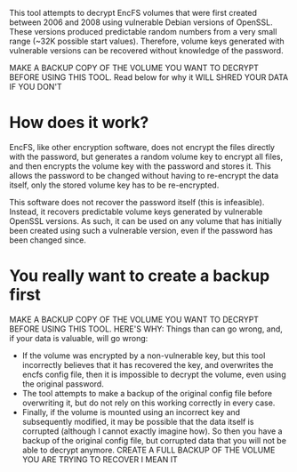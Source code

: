 This tool attempts to decrypt EncFS volumes that were first created between
2006 and 2008 using vulnerable Debian versions of OpenSSL. These versions
produced predictable random numbers from a very small range (~32K possible
start values). Therefore, volume keys generated with vulnerable versions can
be recovered without knowledge of the password.

MAKE A BACKUP COPY OF THE VOLUME YOU WANT TO DECRYPT BEFORE USING THIS TOOL.
Read below for why it WILL SHRED YOUR DATA IF YOU DON'T

# How does it work?

EncFS, like other encryption software, does not encrypt the files directly
with the password, but generates a random volume key to encrypt all files,
and then encrypts the volume key with the password and stores it. This
allows the password to be changed without having to re-encrypt the data
itself, only the stored volume key has to be re-encrypted.

This software does not recover the password itself (this is infeasible).
Instead, it recovers predictable volume keys generated by vulnerable OpenSSL
versions. As such, it can be used on any volume that has initially been
created using such a vulnerable version, even if the password has been
changed since.

# You really want to create a backup first

MAKE A BACKUP COPY OF THE VOLUME YOU WANT TO DECRYPT BEFORE USING THIS TOOL.
HERE'S WHY:
Things than can go wrong, and, if your data is valuable, will go wrong:
- If the volume was encrypted by a non-vulnerable key, but this tool
  incorrectly believes that it has recovered the key, and overwrites the
  encfs config file, then it is impossible to decrypt the volume, even using
  the original password.
- The tool attempts to make a backup of the original config file before
  overwriting it, but do not rely on this working correctly in every case.
- Finally, if the volume is mounted using an incorrect key and subsequently
  modified, it may be possible that the data itself is corrupted (although I
  cannot exactly imagine how). So then you have a backup of the original
  config file, but corrupted data that you will not be able to decrypt
  anymore.
CREATE A FULL BACKUP OF THE VOLUME YOU ARE TRYING TO RECOVER I MEAN IT


